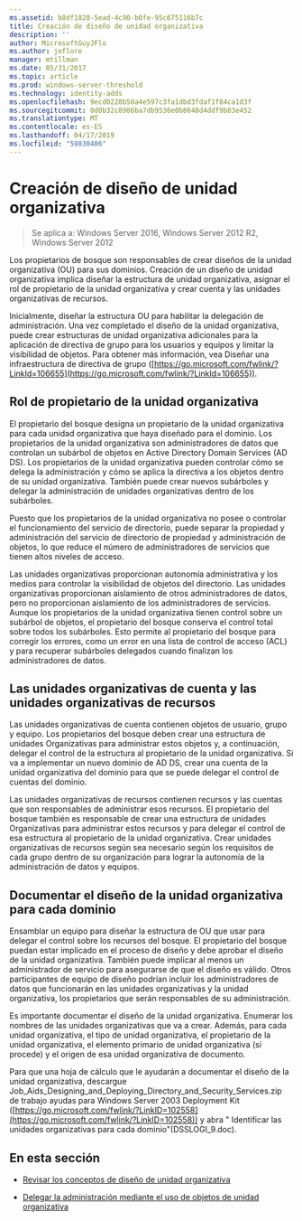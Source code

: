 ```yaml
---
ms.assetid: b8df1828-5ead-4c90-b0fe-95c675116b7c
title: Creación de diseño de unidad organizativa
description: ''
author: MicrosoftGuyJFlo
ms.author: joflore
manager: mtillman
ms.date: 05/31/2017
ms.topic: article
ms.prod: windows-server-threshold
ms.technology: identity-adds
ms.openlocfilehash: 9ecd0228b50a4e597c3fa1dbd3fdaf1f84ca1d3f
ms.sourcegitcommit: 0d0b32c8986ba7db9536e0b8648d4ddf9b03e452
ms.translationtype: MT
ms.contentlocale: es-ES
ms.lasthandoff: 04/17/2019
ms.locfileid: "59830406"
---
```

# <a name="creating-an-organizational-unit-design"></a>Creación de diseño de unidad organizativa

>Se aplica a: Windows Server 2016, Windows Server 2012 R2, Windows Server 2012

Los propietarios de bosque son responsables de crear diseños de la unidad organizativa (OU) para sus dominios. Creación de un diseño de unidad organizativa implica diseñar la estructura de unidad organizativa, asignar el rol de propietario de la unidad organizativa y crear cuenta y las unidades organizativas de recursos.  
  
Inicialmente, diseñar la estructura OU para habilitar la delegación de administración. Una vez completado el diseño de la unidad organizativa, puede crear estructuras de unidad organizativa adicionales para la aplicación de directiva de grupo para los usuarios y equipos y limitar la visibilidad de objetos. Para obtener más información, vea Diseñar una infraestructura de directiva de grupo ([https://go.microsoft.com/fwlink/?LinkId=106655](https://go.microsoft.com/fwlink/?LinkId=106655)).  
  
## <a name="ou-owner-role"></a>Rol de propietario de la unidad organizativa  
El propietario del bosque designa un propietario de la unidad organizativa para cada unidad organizativa que haya diseñado para el dominio. Los propietarios de la unidad organizativa son administradores de datos que controlan un subárbol de objetos en Active Directory Domain Services (AD DS). Los propietarios de la unidad organizativa pueden controlar cómo se delega la administración y cómo se aplica la directiva a los objetos dentro de su unidad organizativa. También puede crear nuevos subárboles y delegar la administración de unidades organizativas dentro de los subárboles.  
  
Puesto que los propietarios de la unidad organizativa no posee o controlar el funcionamiento del servicio de directorio, puede separar la propiedad y administración del servicio de directorio de propiedad y administración de objetos, lo que reduce el número de administradores de servicios que tienen altos niveles de acceso.  
  
Las unidades organizativas proporcionan autonomía administrativa y los medios para controlar la visibilidad de objetos del directorio. Las unidades organizativas proporcionan aislamiento de otros administradores de datos, pero no proporcionan aislamiento de los administradores de servicios. Aunque los propietarios de la unidad organizativa tienen control sobre un subárbol de objetos, el propietario del bosque conserva el control total sobre todos los subárboles. Esto permite al propietario del bosque para corregir los errores, como un error en una lista de control de acceso (ACL) y para recuperar subárboles delegados cuando finalizan los administradores de datos.  
  
## <a name="account-ous-and-resource-ous"></a>Las unidades organizativas de cuenta y las unidades organizativas de recursos  
Las unidades organizativas de cuenta contienen objetos de usuario, grupo y equipo. Los propietarios del bosque deben crear una estructura de unidades Organizativas para administrar estos objetos y, a continuación, delegar el control de la estructura al propietario de la unidad organizativa. Si va a implementar un nuevo dominio de AD DS, crear una cuenta de la unidad organizativa del dominio para que se puede delegar el control de cuentas del dominio.  
  
Las unidades organizativas de recursos contienen recursos y las cuentas que son responsables de administrar esos recursos. El propietario del bosque también es responsable de crear una estructura de unidades Organizativas para administrar estos recursos y para delegar el control de esa estructura al propietario de la unidad organizativa. Crear unidades organizativas de recursos según sea necesario según los requisitos de cada grupo dentro de su organización para lograr la autonomía de la administración de datos y equipos.  
  
## <a name="documenting-the-ou-design-for-each-domain"></a>Documentar el diseño de la unidad organizativa para cada dominio  
Ensamblar un equipo para diseñar la estructura de OU que usar para delegar el control sobre los recursos del bosque. El propietario del bosque puedan estar implicado en el proceso de diseño y debe aprobar el diseño de la unidad organizativa. También puede implicar al menos un administrador de servicio para asegurarse de que el diseño es válido. Otros participantes de equipo de diseño podrían incluir los administradores de datos que funcionarán en las unidades organizativas y la unidad organizativa, los propietarios que serán responsables de su administración.  
  
Es importante documentar el diseño de la unidad organizativa. Enumerar los nombres de las unidades organizativas que va a crear. Además, para cada unidad organizativa, el tipo de unidad organizativa, el propietario de la unidad organizativa, el elemento primario de unidad organizativa (si procede) y el origen de esa unidad organizativa de documento.  
  
Para que una hoja de cálculo que le ayudarán a documentar el diseño de la unidad organizativa, descargue Job_Aids_Designing_and_Deploying_Directory_and_Security_Services.zip de trabajo ayudas para Windows Server 2003 Deployment Kit ([https://go.microsoft.com/fwlink/?LinkID=102558](https://go.microsoft.com/fwlink/?LinkID=102558)) y abra " Identificar las unidades organizativas para cada dominio"(DSSLOGI_9.doc).  
  
## <a name="in-this-section"></a>En esta sección  
  
-   [Revisar los conceptos de diseño de unidad organizativa](../../ad-ds/plan/Reviewing-OU-Design-Concepts.md)  
  
-   [Delegar la administración mediante el uso de objetos de unidad organizativa](../../ad-ds/plan/Delegating-Administration-by-Using-OU-Objects.md)  
  


